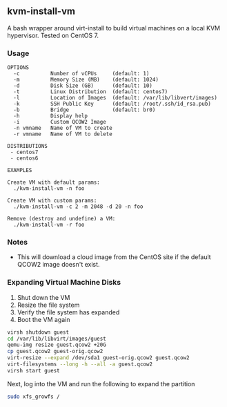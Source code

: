 ## kvm-install-vm

A bash wrapper around virt-install to build virtual machines on a local KVM
hypervisor.  Tested on CentOS 7.

### Usage

```
OPTIONS
  -c          Number of vCPUs     (default: 1)
  -m          Memory Size (MB)    (default: 1024)
  -d          Disk Size (GB)      (default: 10)
  -t          Linux Distribution  (default: centos7)
  -l          Location of Images  (default: /var/lib/libvert/images)
  -k          SSH Public Key      (default: /root/.ssh/id_rsa.pub)
  -b          Bridge              (default: br0)
  -h          Display help
  -i          Custom QCOW2 Image
  -n vmname   Name of VM to create
  -r vmname   Name of VM to delete

DISTRIBUTIONS
 - centos7
 - centos6

EXAMPLES

Create VM with default params:
  ./kvm-install-vm -n foo

Create VM with custom params:
  ./kvm-install-vm -c 2 -m 2048 -d 20 -n foo

Remove (destroy and undefine) a VM:
  ./kvm-install-vm -r foo
```

### Notes

- This will download a cloud image from the CentOS site if the default QCOW2
  image doesn't exist.

### Expanding Virtual Machine Disks
1. Shut down the VM 
2. Resize the file system
3. Verify the file system has expanded
4. Boot the VM again

```bash
virsh shutdown guest
cd /var/lib/libvirt/images/guest
qemu-img resize guest.qcow2 +20G
cp guest.qcow2 guest-orig.qcow2
virt-resize --expand /dev/sda1 guest-orig.qcow2 guest.qcow2
virt-filesystems --long -h --all -a guest.qcow2
virsh start guest
```

Next, log into the VM and run the following to expand the partition
```bash
sudo xfs_growfs /
```
